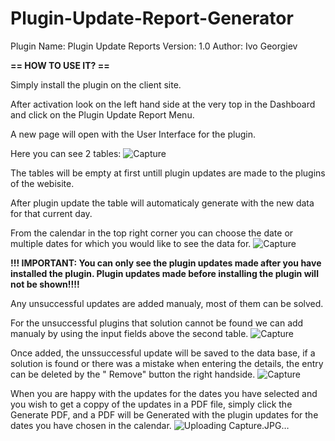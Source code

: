 # Plugin-Update-Report-Generator

Plugin Name: Plugin Update Reports
Version: 1.0
Author: Ivo Georgiev


 **==   HOW TO USE IT? ==**


Simply install the plugin on the client site.

After activation look on the left hand side at the very top in the Dashboard and click on the Plugin Update Report Menu. 

A new page will open with the User Interface for the plugin.

Here you can see 2 tables:
![Capture](https://user-images.githubusercontent.com/82714445/200006112-0018c64f-b0df-4d8e-ac27-7121ef25b075.JPG)


The tables will be empty at first untill plugin updates are made to the plugins of the webisite.

After plugin update the table will automaticaly generate with the new data for that current day.

From the calendar in the top right corner you can choose the date or multiple dates for which you would like to see the data for.
![Capture](https://user-images.githubusercontent.com/82714445/200010855-f292c8a7-8400-4064-ae59-00a65222d431.JPG)



**!!! IMPORTANT: You can only see the plugin updates made after you have installed the plugin. Plugin updates made before installing the plugin will not be shown!!!!**


Any unsuccessful updates are added manualy, most of them can be solved. 

For the unsuccessful plugins that solution cannot be found we can add manualy by using the input fields above the second table.
![Capture](https://user-images.githubusercontent.com/82714445/200008911-d8b0573d-7777-4978-9099-79cb31ddfe24.JPG)


Once added, the unssuccessful update will be saved to the data base, if a solution is found or there was a mistake when entering the details, the entry can be deleted by the " Remove" button the right handside.
![Capture](https://user-images.githubusercontent.com/82714445/200009987-a3fb7471-f5cf-4742-bd16-ba7b1c09b4d7.JPG)


When you are happy with the updates for the dates you have selected and you wish to get a coppy of the updates in a PDF file, simply click the Generate PDF, and a PDF will be Generated with the plugin updates for the dates you have chosen in the calendar.
![Uploading Capture.JPG…]()

